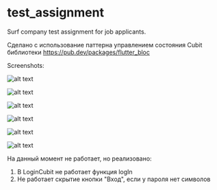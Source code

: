 # test_assignment

Surf company test assignment for job applicants.

Сделано с использование паттерна управлением состояния Cubit библиотеки https://pub.dev/packages/flutter_bloc

Screenshots:

![alt text](https://github.com/Nyanny/test_assignment/blob/master/screenshots/Screenshot_login_1.png)

![alt text](https://github.com/Nyanny/test_assignment/blob/master/screenshots/Screenshot_login_2.png)

![alt text](https://github.com/Nyanny/test_assignment/blob/master/screenshots/Screenshot_userslist_1.png)

![alt text](https://github.com/Nyanny/test_assignment/blob/master/screenshots/Screenshot_userslist_2.png)

![alt text](https://github.com/Nyanny/test_assignment/blob/master/screenshots/Screenshot_loading.png)

![alt text](https://github.com/Nyanny/test_assignment/blob/master/screenshots/Screenshot_error.png)

На данный момент не работает, но реализовано:
1. В LoginCubit не работает функция logIn
2. Не работает скрытие кнопки "Вход", если у пароля нет символов
